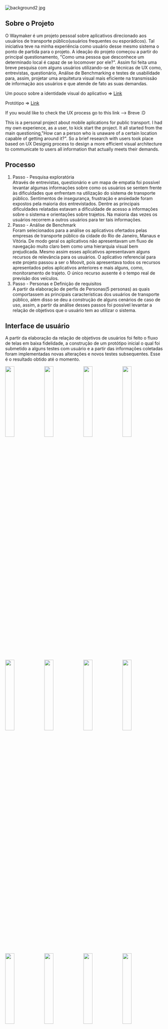 
![background2 jpg](https://user-images.githubusercontent.com/49257071/106795758-41521700-6639-11eb-97e0-647b9f75f2c9.png)

<h2> Sobre o Projeto</h2>
O Waymaker é um projeto pessoal sobre aplicativos direcionado aos usuários de transporte público(usuários frequentes ou esporádicos). Tal iniciativa teve na minha experiência como usuário desse mesmo sistema o ponto de partida para o projeto. A ideação do projeto começou a partir do principal questionamento, "Como uma pessoa que desconhece um determinado local é capaz de se locomover por ele?". Assim foi feita uma breve pesquisa com alguns usuários utilizando-se de técnicas de UX como, entrevistas, questionário, Análise de Benchmarking e testes de usabilidade para, assim, projetar uma arquitetura visual mais eficiente na transmissão de informação aos usuários e que atende de fato as suas demandas.
<p>
Um pouco sobre a identidade visual do aplicativo => <a href="https://www.behance.net/gallery/104705475/Waymaker-Logo" target="_blank">Link</a>
</p>
<p>
Protótipo => <a href="https://www.figma.com/proto/TzLKLtOa9cp22npE7iWqe1/Prot%C3%B3tipo-V4?node-id=1%3A6&scaling=scale-down" target="_blank">Link</a>
</p>

If you would like to check the UX process go to this link --> Breve :D

This is a personal project about mobile aplications for public transport. I had my own experience, as a user, to kick start the project. It all started from the main questioning,"How can a person who is unaware of a certain location capable of getting around it?". So a brief research with users took place based on UX Designig process to design a more efficient visual architecture to communicate to users all information that actually meets their demands.


<h2> Processo </h2>
<ol>
  <li>Passo - Pesquisa exploratória</li>
Através de entrevistas, questionário e um mapa de empatia foi possível levantar algumas informações sobre como os usuários se sentem frente às dificuldades que enfrentam na utilização do sistema de transporte público. Sentimentos de insegurança, frustração e ansiedade foram expostos pela maioria dos entrevistados. Dentre as principais dificuldades relatadas estavam a dificuldade de acesso a informações sobre o sistema e orientações sobre trajetos. Na maioria das vezes os usuários recorrem a outros usuários para ter tais informações.
  <li>Passo - Análise de Benchmark</li>
Foram selecionados para a análise os aplicativos ofertados pelas empresas de transporte público da cidade do Rio de Janeiro, Manaus e Vitória. De modo geral os aplicativos não apresentavam um fluxo de navegação muito claro bem como uma hierarquia visual bem prejudicada. Mesmo assim esses aplicativos apresentavam alguns recursos de relevância para os usuários. O aplicativo referencial para este projeto passou a ser o Moovit, pois apresentava todos os recursos apresentados pelos aplicativos anteriores e mais alguns, como, monitoramento de trajeto. O único recurso ausente é o tempo real de previsão dos veículos.
  <li>Passo - Personas e Definição de requisitos</li>
A partir da elaboração de perfis de Personas(5 personas) as quais comportassem as principais características dos usuários de transporte público, além disso se deu a construção de alguns cenários de caso de uso, assim, a partir da análise desses passos foi possível levantar a relação de objetivos que o usuário tem ao utilizar o sistema.
  
</ol>

<h2> Interface de usuário</h2>
A partir da elaboração da relação de objetivos de usuários foi feito o fluxo de telas em baixa fidelidade, a construção de um protótipo inicial o qual foi submetido a alguns testes com usuário e a partir das informações coletadas foram implementadas novas alterações e novos testes subsequentes. Esse é o resultado obtido até o momento.



<img src= "https://github.com/FelipeLee22/Waymaker/blob/master/img/2.png" width="24%" style ="display:inline"> <img src="https://github.com/FelipeLee22/Waymaker/blob/master/img/3.png" width="24%" style ="display:inline"> <img src="https://github.com/FelipeLee22/Waymaker/blob/master/img/4.png" width="24%" style ="display:inline"> <img src="https://github.com/FelipeLee22/Waymaker/blob/master/img/5.png" width="24%" style ="display:inline"><img src= "https://github.com/FelipeLee22/Waymaker/blob/master/img/7.png" width="24%" style ="display:inline"> <img src="https://github.com/FelipeLee22/Waymaker/blob/master/img/8.png" width="24%" style ="display:inline"> <img src="https://github.com/FelipeLee22/Waymaker/blob/master/img/9.png" width="24%" style ="display:inline"> <img src="https://github.com/FelipeLee22/Waymaker/blob/master/img/10.png" width="24%" style ="display:inline"><img src= "https://github.com/FelipeLee22/Waymaker/blob/master/img/11.png" width="24%" style ="display:inline"> <img src="https://github.com/FelipeLee22/Waymaker/blob/master/img/12.png" width="24%" style ="display:inline"> <img src="https://github.com/FelipeLee22/Waymaker/blob/master/img/13.png" width="24%" style ="display:inline"> <img src="https://github.com/FelipeLee22/Waymaker/blob/master/img/14.png" width="24%" style ="display:inline">

<h2> Principais Contribuições</h2>



<img src= "https://github.com/FelipeLee22/Waymaker/blob/master/img/8.png" width="24%" style ="display:inline"><img src= "https://github.com/FelipeLee22/Waymaker/blob/master/img/9.png" width="24%" style ="display:inline"> <p width="50%"  style ="display:inline"> Uma das principais contribuições foi o redesign da informação das telas de rotas disponíveis e direções, onde por meio de uma estrutura formal de um diagrama de processo. Dessa forma a numeração reforça a ideia de escolhas disponíveis(quantidade) e a sucessão de estágios de um processo(direção). A aplicação de cores como uma camada de informação reforçando os diferentes estágios da viagem. Todas essas estratégias têm como objetivo tornar mais clara e intuitiva a navegação do usuário pelas informações. 
A possibilidade de compartilhar localização e construir rotas personalizadas ajuda a reduzir a chance dos usuários se perderem ao desenvolver novos trajetos, pois se trata de uma fonte de informação confiável.
 </p>

<h2> Implementação</h2>
